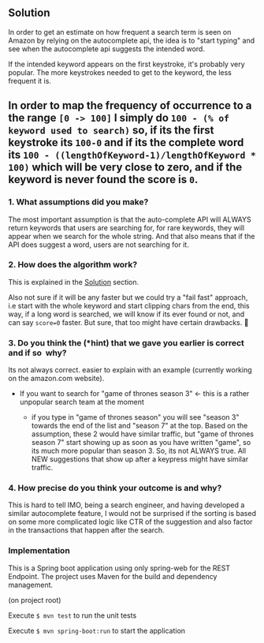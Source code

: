 ## Solution 

In order to get an estimate on how frequent a search term is seen on Amazon by relying on the autocomplete api, 
the idea is to "start typing" and see when the autocomplete api suggests the intended word. 

If the intended keyword appears on the first keystroke, it's probably very popular. The more keystrokes needed to get to 
the keyword, the less frequent it is.


In order to map the frequency of occurrence to a the range `[0 -> 100]` I simply do 
`100 - (% of keyword used to search)` so, if its the first keystroke its `100-0` and if its the complete word 
its `100 - ((lengthOfKeyword-1)/lengthOfKeyword * 100)` which will be very close to zero, and if the keyword is never found
the score is `0`. 
----

### 1. What assumptions did you make?

The most important assumption is that the auto-complete API will ALWAYS return keywords that users are searching for,
for rare keywords, they will appear when we search for the whole string. And that also means that if the API does suggest
a word, users are not searching for it. 

### 2. How does the algorithm work? 

This is explained in the [Solution](#solution) section.

Also not sure if it will be any faster but we could try a "fail fast" approach, i.e start with the whole keyword 
and start clipping chars from the end, this way, if a long word is searched, we will know if its ever found or not, and 
can say `score=0` faster. But sure, that too might have certain drawbacks. :shrug: 

### 3. Do you think the (*hint) that we gave you earlier is correct and if so ­ why?

Its not always correct. easier to explain with an example (currently working on the amazon.com website). 

* If you want to search for "game of thrones season 3" <- this is a rather unpopular search team at the moment

  * if you type in "game of thrones season" you will see "season 3" towards the end of the list and "season 7" at the top.
  Based on the assumption, these 2 would have similar traffic, but "game of thrones season 7" start showing up as soon
  as you have written "game", so its much more popular than season 3. So, its not ALWAYS true. All NEW suggestions that
  show up after a keypress might have similar traffic.
  
### 4. How precise do you think your outcome is and why?

This is hard to tell IMO, being a search engineer, and having developed a similar autocomplete feature, I would not be 
surprised if the sorting is based on some more complicated logic like CTR of the suggestion and also factor in the transactions 
that happen after the search.

 
### Implementation

This is a Spring boot application using only spring-web for the REST Endpoint. The project uses Maven for the build and 
dependency management.

(on project root)

Execute `$ mvn test` to run the unit tests

Execute `$ mvn spring-boot:run` to start the application
